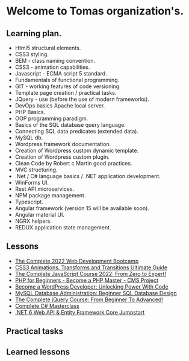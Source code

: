# Welcome to Tomas organization's.

## Learning plan.
+ Html5 structural elements.
+ CSS3 styling.
+ BEM - class naming convention.
+ CSS3 - animation capabilities.
+ Javascript - ECMA script 5 standard.
+ Fundamentals of functional programming.
+ GIT - working features of code versioning.
+ Template page creation / practical tasks.
+ JQuery - use (before the use of modern frameworks).
+ DevOps basics Apache local server.
+ PHP Basics.
+ OOP programming paradigm.
+ Basics of the SQL database query language.
+ Connecting SQL data predicates (extended data).
+ MySQL db.
+ Wordpress framework documentation.
+ Creation of Wordpress custom dynamic template.
+ Creation of Wordpress custom plugin.
+ Clean Code by Robert c Martin good practices.
+ MVC structuring.
+ .Net / C# language basics / .NET application development.
+ WinForms UI.
+ Rest API microservices.
+ NPM package management.
+ Typescript.
+ Angular framework (version 15 will be available soon).
+ Angular material UI.
+ NGRX helpers.
+ REDUX application state management.

## Lessons
+ [The Complete 2022 Web Development Bootcamp](https://www.udemy.com/course/the-complete-web-development-bootcamp)
+ [CSS3 Animations, Transforms and Transitions Ultimate Guide](https://www.udemy.com/course/css3-animations-transforms-and-transitions-ultimate-guide)
+ [The Complete JavaScript Course 2022: From Zero to Expert!](https://www.udemy.com/course/the-complete-javascript-course)
+ [PHP for Beginners - Become a PHP Master - CMS Project](https://www.udemy.com/course/php-for-complete-beginners-includes-msql-object-oriented)
+ [Become a WordPress Developer: Unlocking Power With Code](https://www.udemy.com/course/become-a-wordpress-developer-php-javascript)
+ [MySQL Database Administration: Beginner SQL Database Design](https://www.udemy.com/course/mysql-dba-for-beginners)
+ [The Complete jQuery Course: From Beginner To Advanced!](https://www.udemy.com/course/jquery-tutorial)
+ [Complete C# Masterclass](https://www.udemy.com/course/complete-csharp-masterclass)
+ [.NET 6 Web API & Entity Framework Core Jumpstart](https://www.udemy.com/course/net-core-31-web-api-entity-framework-core-jumpstart)

## Practical tasks

## Learned lessons
